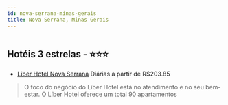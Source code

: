 ```yaml
---
id: nova-serrana-minas-gerais
title: Nova Serrana, Minas Gerais
---
```


<center><img src="https://static.hotelurbano.com/reservas/prod0/8/8474/596f5b2719bf1_liber-hotel-nova-serrana.jpg" alt="" /></center>


## Hotéis 3 estrelas - ⭐️⭐️⭐️

-    [Liber Hotel Nova Serrana](https://www.hurb.com/hoteis/nova-serrana/liber-hotel-nova-serrana-8474?cmp=18055) Diárias a partir de R$203.85
   > O foco do negócio do Líber Hotel está no atendimento e no seu bem-estar. O Líber Hotel oferece um total 90 apartamentos
